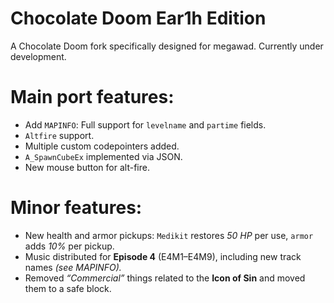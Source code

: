 # Chocolate Doom Ear1h Edition

A Chocolate Doom fork specifically designed for megawad. Currently under development.

# Main port features:

* Add `MAPINFO`: Full support for `levelname` and `partime` fields.
* `Altfire` support.
* Multiple custom codepointers added.
* `A_SpawnCubeEx` implemented via JSON.
* New mouse button for alt-fire.

# Minor features:
* New health and armor pickups: `Medikit` restores *50 HP* per use, `armor` adds *10%* per pickup.
* Music distributed for **Episode 4** (E4M1–E4M9), including new track names *(see MAPINFO).*
* Removed *“Commercial”* things related to the **Icon of Sin** and moved them to a safe block.
